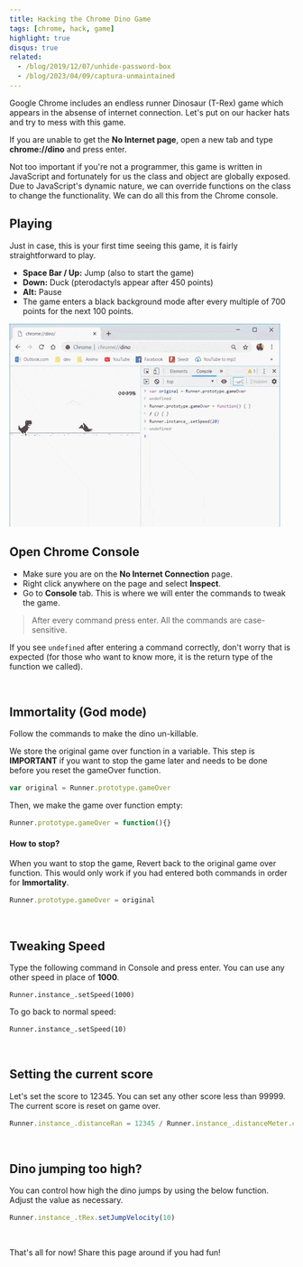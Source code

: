 ```yaml
---
title: Hacking the Chrome Dino Game
tags: [chrome, hack, game]
highlight: true
disqus: true
related:
  - /blog/2019/12/07/unhide-password-box
  - /blog/2023/04/09/captura-unmaintained
---
```


Google Chrome includes an endless runner Dinosaur (T-Rex) game which appears in the absense of internet connection. Let's put on our hacker hats and try to mess with this game.

<div class="alert alert-info">
  If you are unable to get the <b>No Internet page</b>, open a new tab and type <b>chrome://dino</b> and press enter.
</div>

Not too important if you're not a programmer, this game is written in JavaScript and fortunately for us the class and object are globally exposed. Due to JavaScript's dynamic nature, we can override functions on the class to change the functionality. We can do all this from the Chrome console.

## Playing
Just in case, this is your first time seeing this game, it is fairly straightforward to play.

- **Space Bar / Up:** Jump (also to start the game)
- **Down:** Duck (pterodactyls appear after 450 points)
- **Alt:** Pause
- The game enters a black background mode after every multiple of 700 points for the next 100 points.

![Chrome Dino](/images/chromeDino.gif)

## Open Chrome Console
- Make sure you are on the **No Internet Connection** page.<br>
- Right click anywhere on the page and select **Inspect**.
- Go to **Console** tab. This is where we will enter the commands to tweak the game.

> After every command press enter. All the commands are case-sensitive.

If you see `undefined` after entering a command correctly, don't worry that is expected (for those who want to know more, it is the return type of the function we called).

<br>

## Immortality (God mode)
Follow the commands to make the dino un-killable.

We store the original game over function in a variable. This step is **IMPORTANT** if you want to stop the game later and needs to be done before you reset the gameOver function.
```js
var original = Runner.prototype.gameOver
```

Then, we make the game over function empty:
```js
Runner.prototype.gameOver = function(){}
```

#### How to stop?
When you want to stop the game, Revert back to the original game over function. This would only work if you had entered both commands in order for **Immortality**.
```js
Runner.prototype.gameOver = original
```

<br>

## Tweaking Speed
Type the following command in Console and press enter.
You can use any other speed in place of **1000**.

```
Runner.instance_.setSpeed(1000)
```

To go back to normal speed:
```
Runner.instance_.setSpeed(10)
```

<br>

## Setting the current score
Let's set the score to 12345. You can set any other score less than 99999.
The current score is reset on game over.

```js
Runner.instance_.distanceRan = 12345 / Runner.instance_.distanceMeter.config.COEFFICIENT
```

<br>

## Dino jumping too high?
You can control how high the dino jumps by using the below function. Adjust the value as necessary.

```js
Runner.instance_.tRex.setJumpVelocity(10)
```

<br>

That's all for now! Share this page around if you had fun!